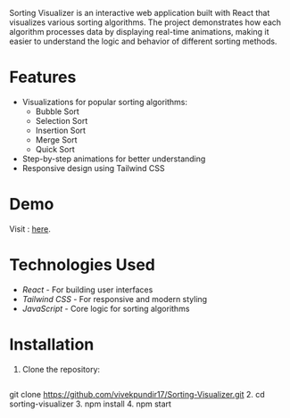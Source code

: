 Sorting Visualizer is an interactive web application built with React that visualizes various sorting algorithms. The project demonstrates how each algorithm processes data by displaying real-time animations, making it easier to understand the logic and behavior of different sorting methods.

# Features
- Visualizations for popular sorting algorithms:
  - Bubble Sort
  - Selection Sort
  - Insertion Sort
  - Merge Sort
  - Quick Sort
- Step-by-step animations for better understanding
- Responsive design using Tailwind CSS

# Demo
Visit : [here](https://sortbyak.netlify.app/).

# Technologies Used

- *React* - For building user interfaces
- *Tailwind CSS* - For responsive and modern styling
- *JavaScript* - Core logic for sorting algorithms

# Installation
1. Clone the repository:
   ```bash
  git clone https://github.com/vivekpundir17/Sorting-Visualizer.git
2. cd sorting-visualizer
3. npm install
4. npm start
